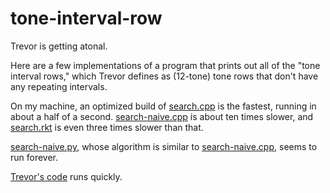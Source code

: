 tone-interval-row
=================
Trevor is getting atonal.

Here are a few implementations of a program that prints out all of the "tone
interval rows," which Trevor defines as (12-tone) tone rows that don't have
any repeating intervals.

On my machine, an optimized build of [search.cpp](search.cpp) is the fastest,
running in about a half of a second. [search-naive.cpp](search-naive.cpp) is
about ten times slower, and [search.rkt](search.rkt) is even three times slower
than that.

[search-naive.py](search-naive.py), whose algorithm is similar to
[search-naive.cpp](search-naive.cpp), seems to run forever.

[Trevor's code](trevor.py) runs quickly.